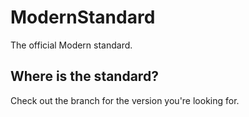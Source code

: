 # ModernStandard
The official Modern standard.
## Where is the standard?
Check out the branch for the version you're looking for.
